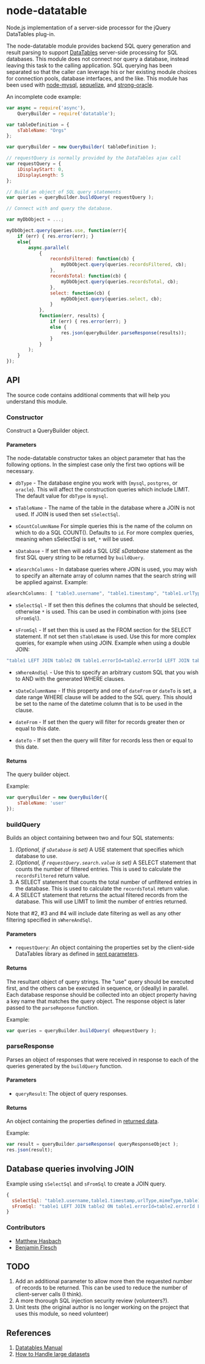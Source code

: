 node-datatable
==============

Node.js implementation of a server-side processor for the jQuery DataTables plug-in.

The node-datatable module provides backend SQL query generation and result parsing to support
[DataTables](https://www.datatables.net/manual/server-side) server-side processing for SQL databases.
This module does not connect nor query a database, instead leaving this task to the calling application.
SQL querying has been separated so that the caller can leverage his or her existing module choices for connection pools,
database interfaces, and the like. This module has been used with [node-mysql](https://github.com/felixge/node-mysql),
[sequelize](http://sequelizejs.com), and [strong-oracle](https://github.com/strongloop/strong-oracle).

An incomplete code example:

```javascript
var async = require('async'),
    QueryBuilder = require('datatable');

var tableDefinition = {
    sTableName: "Orgs"
};

var queryBuilder = new QueryBuilder( tableDefinition );

// requestQuery is normally provided by the DataTables ajax call
var requestQuery = {
    iDisplayStart: 0,
    iDisplayLength: 5
};

// Build an object of SQL query statements
var queries = queryBuilder.buildQuery( requestQuery );

// Connect with and query the database.

var myDbObject = ...;

myDbObject.query(queries.use, function(err){
    if (err) { res.error(err); }
    else{
        async.parallel(
            {
                recordsFiltered: function(cb) {
                    myDbObject.query(queries.recordsFiltered, cb);
                },
                recordsTotal: function(cb) {
                    myDbObject.query(queries.recordsTotal, cb);
                },
                select: function(cb) {
                    myDbObject.query(queries.select, cb);
                }
            },
            function(err, results) {
                if (err) { res.error(err); }
                else {
                    res.json(queryBuilder.parseResponse(results));
                }
            }
        );
    }
});
```

## API ##

The source code contains additional comments that will help you understand this module.

### Constructor ###

Construct a QueryBuilder object.

#### Parameters ####

The node-datatable constructor takes an object parameter that has the following options. In the simplest case only the first
two options will be necessary.

- ```dbType``` - The database engine you work with (```mysql```, ```postgres```, or ```oracle```). This will affect the construction queries which include LIMIT. The default value for ```dbType``` is ```mysql```.

- ```sTableName``` - The name of the table in the database where a JOIN is not used. If JOIN is used then set ```sSelectSql```.

- ```sCountColumnName``` For simple queries this is the name of the column on which to do a SQL COUNT(). Defaults to ```id```.
For more complex queries, meaning when sSelectSql is set, ```*``` will be used.

- ```sDatabase``` - If set then will add a SQL _USE sDatabase_ statement as the first SQL query string to be
returned by ```buildQuery```.

- ```aSearchColumns``` - In database queries where JOIN is used, you may wish to specify an alternate array of column names
that the search string will be applied against. Example:

```javascript
aSearchColumns: [ "table3.username", "table1.timestamp", "table1.urlType", "table1.mimeType", "table1.url", "table2.description" ],
```

- ```sSelectSql``` - If set then this defines the columns that should be selected, otherwise ```*``` is used. This can be
used in combination with joins (see ```sFromSql```).

- ```sFromSql``` - If set then this is used as the FROM section for the SELECT statement. If not set then ```sTableName```
is used. Use this for more complex queries, for example when using JOIN. Example when using a double JOIN:

```javascript
"table1 LEFT JOIN table2 ON table1.errorId=table2.errorId LEFT JOIN table3 ON table1.sessionId=table3.sessionId"
```

- ```sWhereAndSql``` - Use this to specify an arbitrary custom SQL that you wish to AND with the generated WHERE clauses.

- ```sDateColumnName``` - If this property and one of ```dateFrom``` or ```dateTo``` is set, a date range WHERE clause
will be added to the SQL query. This should be set to the name of the datetime column that is to be used in the clause.

- ```dateFrom``` - If set then the query will filter for records greater then or equal to this date.

- ```dateTo``` - If set then the query will filter for records less then or equal to this date.

#### Returns #####

The query builder object.

Example:

```javascript
var queryBuilder = new QueryBuilder({
    sTableName: 'user'
});
```

### buildQuery ###

Builds an object containing between two and four SQL statements:

1. _(Optional, if ```sDatabase``` is set)_ A USE statement that specifies which database to use.
2. _(Optional, if ```requestQuery.search.value``` is set)_ A SELECT statement that counts the number of filtered entries.
This is used to calculate the ```recordsFiltered``` return value.
3. A SELECT statement that counts the total number of unfiltered entries in the database. This is used to calculate
the ```recordsTotal``` return value.
4. A SELECT statement that returns the actual filtered records from the database. This will use LIMIT to limit the number
of entries returned.

Note that #2, #3 and #4 will include date filtering as well as any other filtering specified in ```sWhereAndSql```.

#### Parameters ####

- ```requestQuery```: An object containing the properties set by the client-side DataTables library as defined in [sent parameters](https://www.datatables.net/manual/server-side#Sent-parameters).

#### Returns #####

The resultant object of query strings. The "use" query should be executed first, and the others can be executed in sequence, or (ideally) in parallel. Each database
response should be collected into an object property having a key name that matches the query object. The response object is later passed to the ```parseReponse``` function.

Example:

```javascript
var queries = queryBuilder.buildQuery( oRequestQuery );
```

### parseResponse ###

Parses an object of responses that were received in response to each of the queries generated by the ```buildQuery``` function.

#### Parameters ####

- ```queryResult```: The object of query responses.

#### Returns #####

An object containing the properties defined in [returned data](https://www.datatables.net/manual/server-side#Returned-data).

Example:

```javascript
var result = queryBuilder.parseResponse( queryResponseObject );
res.json(result);
```

## Database queries involving JOIN ##

Example using ```sSelectSql``` and ```sFromSql``` to create a JOIN query.

```javascript
{
  sSelectSql: "table3.username,table1.timestamp,urlType,mimeType,table1.table3Id,url,table2.code,table2.description",
  sFromSql: "table1 LEFT JOIN table2 ON table1.errorId=table2.errorId LEFT JOIN table3 ON table1.sessionId=table3.sessionId",
}
```

### Contributors ###

* [Matthew Hasbach](https://github.com/mjhasbach)
* [Benjamin Flesch](https://github.com/bf)

## TODO ##

1. Add an additional parameter to allow more then the requested number of records to be returned. This can be used to reduce the
number of client-server calls (I think).
2. A more thorough SQL injection security review (volunteers?).
3. Unit tests (the original author is no longer working on the project that uses this module, so need volunteer)

## References ##

1. [Datatables Manual](http://www.datatables.net/manual/server-side)
2. [How to Handle large datasets](http://datatables.net/forums/discussion/4214/solved-how-to-handle-large-datasets/p1)

